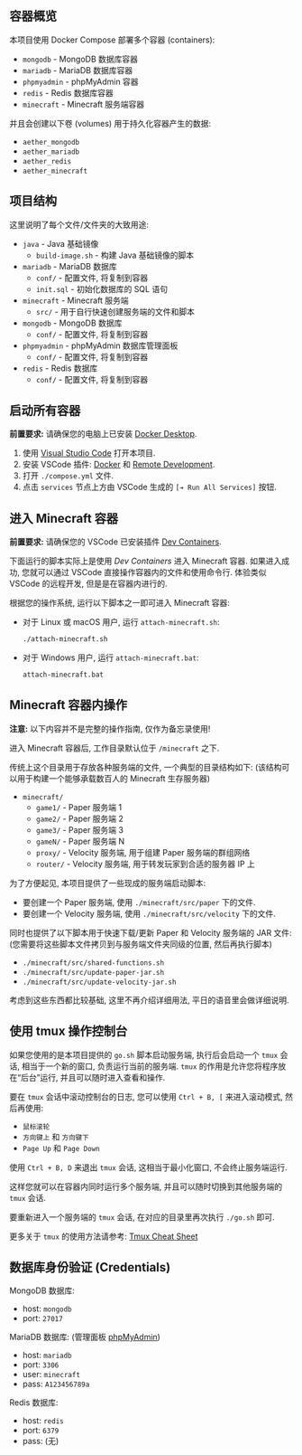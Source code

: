 ## 容器概览

本项目使用 Docker Compose 部署多个容器 (containers):

- `mongodb` - MongoDB 数据库容器
- `mariadb` - MariaDB 数据库容器
- `phpmyadmin` - phpMyAdmin 容器
- `redis` - Redis 数据库容器
- `minecraft` - Minecraft 服务端容器

并且会创建以下卷 (volumes) 用于持久化容器产生的数据:

- `aether_mongodb`
- `aether_mariadb`
- `aether_redis`
- `aether_minecraft`

## 项目结构

这里说明了每个文件/文件夹的大致用途:

- `java` - Java 基础镜像
  - `build-image.sh` - 构建 Java 基础镜像的脚本
- `mariadb` - MariaDB 数据库
  - `conf/` - 配置文件, 将复制到容器
  - `init.sql` - 初始化数据库的 SQL 语句
- `minecraft` - Minecraft 服务端
  - `src/` - 用于自行快速创建服务端的文件和脚本
- `mongodb` - MongoDB 数据库
  - `conf/` - 配置文件, 将复制到容器
- `phpmyadmin` - phpMyAdmin 数据库管理面板
  - `conf/` - 配置文件, 将复制到容器
- `redis` - Redis 数据库
  - `conf/` - 配置文件, 将复制到容器

## 启动所有容器

**前置要求:** 请确保您的电脑上已安装 [Docker Desktop](https://www.docker.com/products/docker-desktop).

1. 使用 [Visual Studio Code](https://code.visualstudio.com/) 打开本项目.
2. 安装 VSCode 插件: [Docker](https://marketplace.visualstudio.com/items?itemName=ms-azuretools.vscode-docker) 和 [Remote Development](https://marketplace.visualstudio.com/items?itemName=ms-vscode-remote.vscode-remote-extensionpack).
2. 打开 `./compose.yml` 文件.
3. 点击 `services` 节点上方由 VSCode 生成的 `[➔ Run All Services]` 按钮.

## 进入 Minecraft 容器

**前置要求:** 请确保您的 VSCode 已安装插件 [Dev Containers](https://marketplace.visualstudio.com/items?itemName=ms-vscode-remote.remote-containers).

下面运行的脚本实际上是使用 *Dev Containers* 进入 Minecraft 容器.
如果进入成功, 您就可以通过 VSCode 直接操作容器内的文件和使用命令行.
体验类似 VSCode 的远程开发, 但是是在容器内进行的.

根据您的操作系统, 运行以下脚本之一即可进入 Minecraft 容器:

- 对于 Linux 或 macOS 用户, 运行 `attach-minecraft.sh`:
  ```sh
  ./attach-minecraft.sh
  ```

- 对于 Windows 用户, 运行 `attach-minecraft.bat`:
  ```bat
  attach-minecraft.bat
  ```

## Minecraft 容器内操作

**注意:** 以下内容并不是完整的操作指南, 仅作为备忘录使用!


进入 Minecraft 容器后, 工作目录默认位于 `/minecraft` 之下.

传统上这个目录用于存放各种服务端的文件, 一个典型的目录结构如下:
(该结构可以用于构建一个能够承载数百人的 Minecraft 生存服务器)

- `minecraft/`
  - `game1/` - Paper 服务端 1
  - `game2/` - Paper 服务端 2
  - `game3/` - Paper 服务端 3
  - `gameN/` - Paper 服务端 N
  - `proxy/` - Velocity 服务端, 用于组建 Paper 服务端的群组网络
  - `router/` - Velocity 服务端, 用于转发玩家到合适的服务器 IP 上

为了方便起见, 本项目提供了一些现成的服务端启动脚本:
  - 要创建一个 Paper 服务端, 使用 `./minecraft/src/paper` 下的文件.
  - 要创建一个 Velocity 服务端, 使用 `./minecraft/src/velocity` 下的文件.

同时也提供了以下脚本用于快速下载/更新 Paper 和 Velocity 服务端的 JAR 文件:
(您需要将这些脚本文件拷贝到与服务端文件夹同级的位置, 然后再执行脚本)
  - `./minecraft/src/shared-functions.sh`
  - `./minecraft/src/update-paper-jar.sh`
  - `./minecraft/src/update-velocity-jar.sh`

考虑到这些东西都比较基础, 这里不再介绍详细用法, 平日的语音里会做详细说明.

## 使用 tmux 操作控制台

如果您使用的是本项目提供的 `go.sh` 脚本启动服务端, 执行后会启动一个 `tmux` 会话, 相当于一个新的窗口, 负责运行当前的服务端. `tmux` 的作用是允许您将程序放在“后台”运行, 并且可以随时进入查看和操作.

要在 `tmux` 会话中滚动控制台的日志, 您可以使用 `Ctrl + B, [` 来进入滚动模式, 然后再使用:
- `鼠标滚轮`
- `方向键上` 和 `方向键下`
- `Page Up` 和 `Page Down`

使用 `Ctrl + B, D` 来退出 `tmux` 会话, 这相当于最小化窗口, 不会终止服务端运行.

这样您就可以在容器内同时运行多个服务端, 并且可以随时切换到其他服务端的 `tmux` 会话.

要重新进入一个服务端的 `tmux` 会话, 在对应的目录里再次执行 `./go.sh` 即可.

更多关于 `tmux` 的使用方法请参考: [Tmux Cheat Sheet](https://tmuxcheatsheet.com/)

## 数据库身份验证 (Credentials)

MongoDB 数据库:

- host: `mongodb`
- port: `27017`

MariaDB 数据库:
(管理面板 [phpMyAdmin](http://localhost:51234))

- host: `mariadb`
- port: `3306`
- user: `minecraft`
- pass: `A123456789a`

Redis 数据库:

- host: `redis`
- port: `6379`
- pass: (无)
